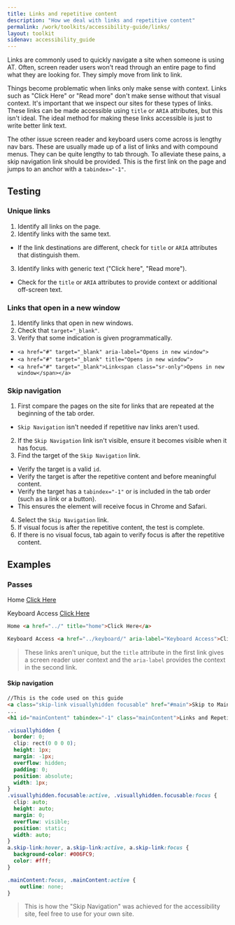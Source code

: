```yaml
---
title: Links and repetitive content
description: "How we deal with links and repetitive content"
permalink: /work/toolkits/accessibility-guide/links/
layout: toolkit
sidenav: accessibility_guide
---
```


Links are commonly used to quickly navigate a site when someone is using AT. Often, screen reader users won't read through an entire page to find what they are looking for. They simply move from link to link.

Things become problematic when links only make sense with context. Links such as "Click Here" or "Read more" don't make sense without that visual context. It's important that we inspect our sites for these types of links. These links can be made accessible using `title` or `ARIA` attributes, but this isn't ideal. The ideal method for making these links accessible is just to write better link text.

The other issue screen reader and keyboard users come across is lengthy nav bars. These are usually made up of a list of links and with compound menus. They can be quite lengthy to tab through. To alleviate these pains, a skip navigation link should be provided. This is the first link on the page and jumps to an anchor with a `tabindex="-1"`.

## Testing

### Unique links

1. Identify all links on the page.
2. Identify links with the same text.
  * If the link destinations are different, check for `title` or `ARIA` attributes that distinguish them.
3. Identify links with generic text ("Click here", "Read more").
  * Check for the `title` or `ARIA` attributes to provide context or additional off-screen text.

### Links that open in a new window

1. Identify links that open in new windows.
2. Check that `target="_blank"`.
3. Verify that some indication is given programmatically.
  *  `<a href="#" target="_blank" aria-label="Opens in new window">`
  *  `<a href="#" target="_blank" title="Opens in new window">`
  *  `<a href="#" target="_blank">Link<span class="sr-only">Opens in new window</span></a>`

### Skip navigation

1. First compare the pages on the site for links that are repeated at the beginning of the tab order.
  * `Skip Navigation` isn't needed if repetitive nav links aren't used.
2. If the `Skip Navigation` link isn't visible, ensure it becomes visible when it has focus.
3. Find the target of the `Skip Navigation` link.
  * Verify the target is a valid `id`.
  * Verify the target is after the repetitive content and before meaningful content.
  * Verify the target has a `tabindex="-1"` or is included in the tab order (such as a link or a button).
   * This ensures the element will receive focus in Chrome and Safari.
4. Select the `Skip Navigation` link.
5. If visual focus is after the repetitive content, the test is complete.
6. If there is no visual focus, tab again to verify focus is after the repetitive content.

## Examples

### Passes

Home <a href="../" title="home">Click Here</a>

Keyboard Access <a href="../keyboard/" aria-label="Keyboard Access">Click Here</a>

```html
Home <a href="../" title="home">Click Here</a>

Keyboard Access <a href="../keyboard/" aria-label="Keyboard Access">Click Here</a>
```

> These links aren't unique, but the ```title``` attribute in the first link gives a screen reader user context and the ```aria-label``` provides the context in the second link.

#### Skip navigation

```html
//This is the code used on this guide
<a class="skip-link visuallyhidden focusable" href="#main">Skip to Main Content</a>
...
<h1 id="mainContent" tabindex="-1" class="mainContent">Links and Repetitive Content</h1>

```
```css
.visuallyhidden {
  border: 0;
  clip: rect(0 0 0 0);
  height: 1px;
  margin: -1px;
  overflow: hidden;
  padding: 0;
  position: absolute;
  width: 1px;
}
.visuallyhidden.focusable:active, .visuallyhidden.focusable:focus {
  clip: auto;
  height: auto;
  margin: 0;
  overflow: visible;
  position: static;
  width: auto;
}
a.skip-link:hover, a.skip-link:active, a.skip-link:focus {
  background-color: #006FC9;
  color: #fff;
}

.mainContent:focus, .mainContent:active {
 	outline: none;
}
```

> This is how the "Skip Navigation" was achieved for the accessibility site, feel free to use for your own site.
